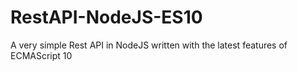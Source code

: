 # RestAPI-NodeJS-ES10
A very simple Rest API in NodeJS written with the latest features of ECMAScript 10

